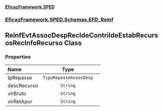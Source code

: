 #### [EficazFramework.SPED](EficazFrameworkSPED.md 'EficazFramework SPED')
### [EficazFramework.SPED.Schemas.EFD_Reinf](EficazFramework.SPED.Schemas.EFD_Reinf.md 'EficazFramework.SPED.Schemas.EFD_Reinf')

## ReinfEvtAssocDespRecIdeContriIdeEstabRecursosRecInfoRecurso Class
### Properties

| Name | Type | |
| :--- | :---: | :--- |
| tpRepasse | `TipoRepasseAssocDesp` |  |
| descRecurso | `String` |  |
| vlrBruto | `String` |  |
| vlrRetApur | `String` |  |
